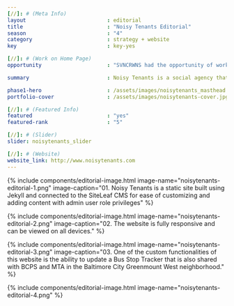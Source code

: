 ```yaml
---
[//]: # (Meta Info)
layout                          : editorial
title 					        : "Noisy Tenants Editorial"
season				            : "4"
category						: strategy + website
key 							: key-yes

[//]: # (Work on Home Page)
opportunity                     : "SVNCRWNS had the opportunity of working with this agency to help them with strategy to create their brand identity, identify their target markets, assess their operations approach, develop their website with custom functionality and partner with them on several projects that positively impacted youth throughout Baltimore, MD."

summary							: Noisy Tenants is a social agency that works with youth to create microbusinesses teaching entrepreneurship and business acumen skills.

phase1-hero                     : /assets/images/noisytenants_masthead.jpg
portfolio-cover					: /assets/images/noisytenants-cover.jpg

[//]: # (Featured Info)
featured 						: "yes"
featured-rank 					: "5"

[//]: # (Slider)
slider: noisytenants_slider

[//]: # (Website)
website_link: http://www.noisytenants.com
---
```


{% include components/editorial-image.html image-name="noisytenants-editorial-1.png" image-caption="01. Noisy Tenants is a static site built using Jekyll and connected to the SiteLeaf CMS for ease of customizing and adding content with admin user role privileges" %}

{% include components/editorial-image.html image-name="noisytenants-editorial-2.png" image-caption="02. The website is fully responsive and can be viewed on all devices." %}

{% include components/editorial-image.html image-name="noisytenants-editorial-3.png" image-caption="03. One of the custom functionalities of this website is the ability to update a Bus Stop Tracker that is also shared with BCPS and MTA in the Baltimore City Greenmount West neighborhood." %}

{% include components/editorial-image.html image-name="noisytenants-editorial-4.png" %}